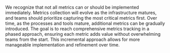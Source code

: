 We recognize that not all metrics can or should be implemented immediately. Metrics collection will evolve as the infrastructure matures, and teams should prioritize capturing the most critical metrics first. Over time, as the processes and tools mature, additional metrics can be gradually introduced. The goal is to reach comprehensive metrics tracking in a phased approach, ensuring each metric adds value without overwhelming teams from the start. This incremental approach allows for more manageable implementation and refinement over time.
